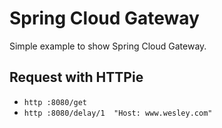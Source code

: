 # Spring Cloud Gateway

Simple example to show Spring Cloud Gateway.


## Request with HTTPie

* `http :8080/get`
* `http :8080/delay/1  "Host: www.wesley.com"`